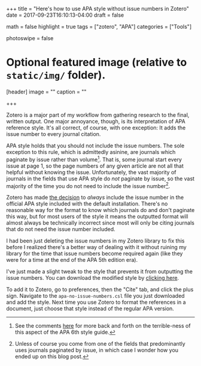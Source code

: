 +++
title = "Here's how to use APA style without issue numbers in Zotero"
date = 2017-09-23T16:10:13-04:00
draft = false

math = false
highlight = true
tags = ["zotero", "APA"]
categories = ["Tools"]

photoswipe = false

# Optional featured image (relative to `static/img/` folder).
[header]
image = ""
caption = ""

+++

Zotero is a major part of my workflow from gathering research to the final,
written output. One major annoyance, though, is its interpretation of APA
reference style. It's all correct, of course, with one exception: It adds
the issue number to every journal citation.<!--more-->


APA style holds that you should not include the issue numbers. The sole
exception to this rule, which is admittedly asinine, are journals which
paginate by issue rather than volume[^1]. That is, some journal start every issue
at page 1, so the page numbers of any given article are not all that helpful
without knowing the issue. Unfortunately, the vast majority of journals in the
fields that use APA style do *not* paginate by issue, so the vast majority
of the time you do not need to include the issue number[^2].

Zotero has made
[the decision](https://forums.zotero.org/discussion/32375/apa-issue-number/)
to *always* include the issue number in the official
APA style included with the default installation. There's no reasonable way for
the format to know which journals do and don't paginate this way, but for most
users of the style it means the outputted format will almost always be
technically incorrect since most will only be citing journals
that do not need the issue number included.

I had been just deleting the issue numbers in my Zotero library to fix this
before I realized there's a better way of dealing with it without ruining my
library for the time that issue numbers become required again (like they were
for a time at the end of the APA 5th edition era).

I've just made a slight tweak to the style that prevents it from outputting the
issue numbers. You can download the modified style by
[clicking here](/misc/apa-no-issue-numbers.csl).

To add it to Zotero, go to preferences, then the "Cite" tab, and click the
plus sign.
Navigate to the `apa-no-issue-numbers.csl` file you just downloaded and add the
style. Next time you use Zotero to format the references in a document, just
choose that style instead of the regular APA version.

[^1]: See the comments [here](http://blog.apastyle.org/apastyle/2011/10/how-to-determine-whether-a-periodical-is-paginated-by-issue.html) for more back and forth on the terrible-ness of this aspect of the APA 6th style guide.
[^2]: Unless of course you come from one of the fields that predominantly uses journals paginated by issue, in which case I wonder how you ended up on this blog post.
